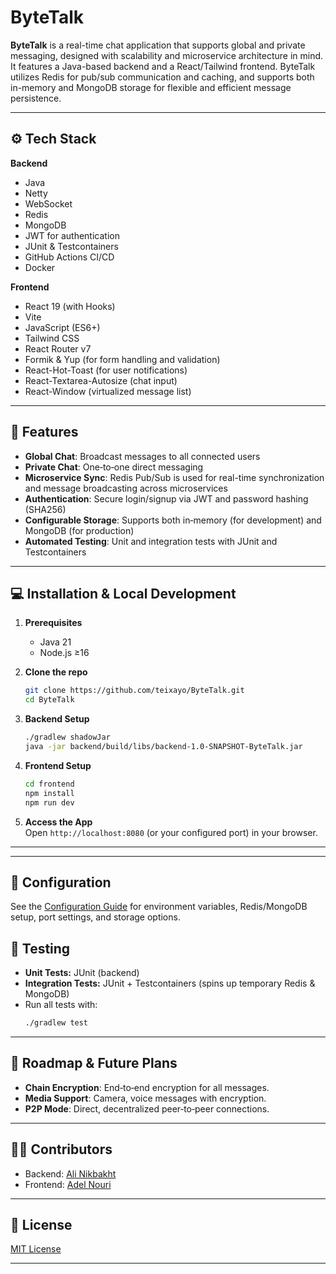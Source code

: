 # ByteTalk

**ByteTalk** is a real-time chat application that supports global and private messaging, designed with scalability and microservice architecture in mind. It features a Java-based backend and a React/Tailwind frontend. ByteTalk utilizes Redis for pub/sub communication and caching, and supports both in-memory and MongoDB storage for flexible and efficient message persistence.

---

## ⚙️ Tech Stack

**Backend**
- Java 
- Netty
- WebSocket
- Redis
- MongoDB
- JWT for authentication
- JUnit & Testcontainers 
- GitHub Actions CI/CD
- Docker
  
**Frontend**
- React 19 (with Hooks)
- Vite
- JavaScript (ES6+)
- Tailwind CSS
- React Router v7
- Formik & Yup (for form handling and validation)
- React-Hot-Toast (for user notifications)
- React-Textarea-Autosize (chat input)
- React-Window (virtualized message list)

---

## 🚀 Features

- **Global Chat**: Broadcast messages to all connected users
- **Private Chat**: One‑to‑one direct messaging
- **Microservice Sync**: Redis Pub/Sub is used for real-time synchronization and message broadcasting across microservices
- **Authentication**: Secure login/signup via JWT and password hashing (SHA256)
- **Configurable Storage**: Supports both in‑memory (for development) and MongoDB (for production)
- **Automated Testing**: Unit and integration tests with JUnit and Testcontainers
  
---

## 💻 Installation & Local Development

1. **Prerequisites**
    - Java 21
    - Node.js ≥16

2. **Clone the repo**
   ```bash
   git clone https://github.com/teixayo/ByteTalk.git
   cd ByteTalk
   ```

3. **Backend Setup**
   ```bash
   ./gradlew shadowJar
   java -jar backend/build/libs/backend-1.0-SNAPSHOT-ByteTalk.jar
    ```

4. **Frontend Setup**
   ```bash
   cd frontend
   npm install
   npm run dev
   ```

5. **Access the App**  
   Open `http://localhost:8080` (or your configured port) in your browser.

---

---

## 🔧 Configuration

See the [Configuration Guide](docs/configuration.md) for environment variables, Redis/MongoDB setup, port settings, and storage options.

## 🧪 Testing

- **Unit Tests:** JUnit (backend)
- **Integration Tests:** JUnit + Testcontainers (spins up temporary Redis & MongoDB)
- Run all tests with:
  ```bash
  ./gradlew test
  ```

---

## 🚧 Roadmap & Future Plans

- **Chain Encryption**: End‑to‑end encryption for all messages.
- **Media Support**: Camera, voice messages with encryption.
- **P2P Mode**: Direct, decentralized peer‑to‑peer connections.

---

## 👨‍💻 Contributors

- Backend: [Ali Nikbakht](https://github.com/teixayo)
- Frontend: [Adel Nouri](https://github.com/AdelNouri)

---

## 📄 License

[MIT License](LICENSE)

--- 
